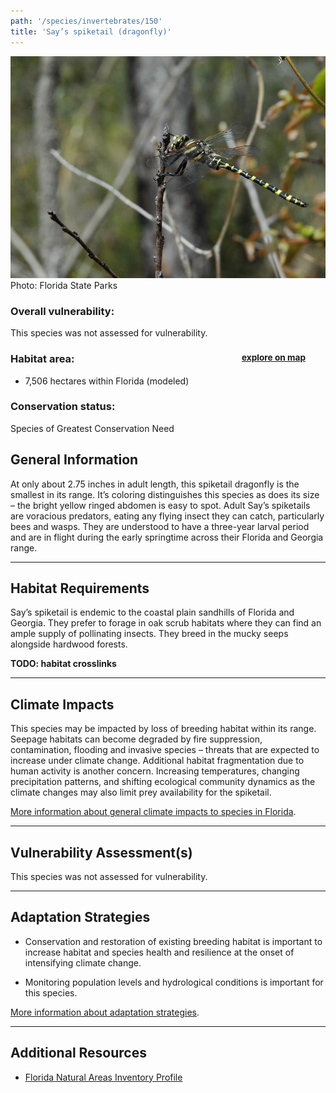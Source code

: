 ```yaml
---
path: '/species/invertebrates/150'
title: 'Say’s spiketail (dragonfly)'
---
```


<content-header icon="terrestrial_invertebrates" title="Say’s spiketail (dragonfly)" subtitle="Cordulegaster sayi"></content-header>

<div id="TopSection">

<div class="header-photo"><img src="150.jpg" alt="Photo for 150"/>
<figcaption>Photo: Florida State Parks</figcaption></div>

<div>

### Overall vulnerability:

This species was not assessed for vulnerability.

<h3>Habitat area: 
<a href="/species/invertebrates/150/map" style="float:right;font-size:smaller;margin-right: 2rem;">
<fa-icon name="map"></fa-icon>
explore on map
</a>
</h3>

-   7,506 hectares within Florida (modeled)


### Conservation status:

Species of Greatest Conservation Need

</div>
</div>

## General Information

At only about 2.75 inches in adult length, this spiketail dragonfly is the smallest in its range.  It’s coloring distinguishes this species as does its size – the bright yellow ringed abdomen is easy to spot.  Adult Say’s spiketails are voracious predators, eating any flying insect they can catch, particularly bees and wasps.  They are understood to have a three-year larval period and are in flight during the early springtime across their Florida and Georgia range.

<hr />

## Habitat Requirements

Say’s spiketail is endemic to the coastal plain sandhills of Florida and Georgia.  They prefer to forage in oak scrub habitats where they can find an ample supply of pollinating insects.  They breed in the mucky seeps alongside hardwood forests.

**TODO: habitat crosslinks**

<hr />

## Climate Impacts

This species may be impacted by loss of breeding habitat within its range.  Seepage habitats can become degraded by fire suppression, contamination, flooding and invasive species – threats that are expected to increase under climate change.  Additional habitat fragmentation due to human activity is another concern.  Increasing temperatures, changing precipitation patterns, and shifting ecological community dynamics as the climate changes may also limit prey availability for the spiketail.

[More information about general climate impacts to species in Florida](/impacts/species).



<hr />

## Vulnerability Assessment(s)

This species was not assessed for vulnerability.

<hr />

## Adaptation Strategies

- Conservation and restoration of existing breeding habitat is important to increase habitat and species health and resilience at the onset of intensifying climate change.

- Monitoring population levels and hydrological conditions is important for this species.

[More information about adaptation strategies](/strategies).

<hr />


## Additional Resources

- [Florida Natural Areas Inventory Profile](http://www.fnai.org/FieldGuide/pdf/Cordulegaster_sayi.pdf)
